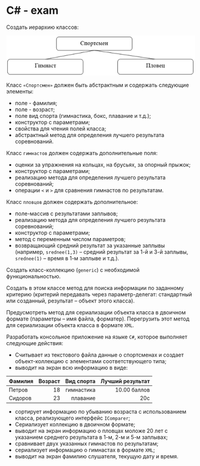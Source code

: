 # C# - exam

Создать иерархию классов:

![Alt text](/Task/Image/1.PNG?raw=true "Иерархия")

Класс `«Спортсмен»` должен быть абстрактным и содержать следующие элементы: 
* поле - фамилия;
* поле - возраст;
* поле вид спорта (гимнастика, бокс, плавание и т.д.);
* конструктор с параметрами;
* свойства для чтения полей класса;
* абстрактный метод для определения лучшего результата соревнований.  

Класс `гимнастов` должен содержать дополнительные поля:
* оценки за упражнения на кольцах, на брусьях, за опорный прыжок;
* конструктор с параметрами;
* реализацию метода для определения лучшего результата соревнований; 
* операции `<` и  `>` для сравнения гимнастов по результатам.

Класс `пловцов` должен содержать дополнительное:
* поле-массив с результатами заплывов;
* реализацию метода для определения лучшего результата соревнований;
* конструктор с параметрами; 
* метод с переменным числом параметров;
* возвращающий средний результат за указанные заплывы (например, `srednee(1,3)` – средний результат за 1-й и 3-й заплывы, `srednee(1)` – время в 1-м заплыве и т.д.).

Создать класс-коллекцию (`generic`) с необходимой функциональностью. 

Создать в этом классе метод для поиска информации по заданному критерию (критерий  передавать через параметр-делегат: стандартный или созданный, результат – объект этого класса). 

Предусмотреть метод для сериализации объекта класса в двоичном формате (параметры – имя файла, форматер). Перегрузить этот метод для сериализации объекта класса в формате `XML`.

Разработать консольное приложение на языке `С#`, которое выполняет следующие действия:
* Считывает из текстового файла данные  о спортсменах и создает объект-коллекцию с элементами соответствующего типа;
* выводит на экран всю информацию в виде: 

Фамилия      | Возраст | Вид спорта | Лучший результат |
:------------|--------:|-----------:|-----------------:|
Петров       |    18   | гимнастика |   10.00 баллов   |
Сидоров      |    23   |  плавание  |      20с         | 

* сортирует информацию по убыванию возраста с использованием класса, реализующего интерфейс `IСomparer`; 
* Сериализует коллекцию в двоичном формате;
* выводит на экран информацию о пловцах моложе 20 лет с указанием среднего результата в 1-м, 2-м и 5-м заплывах;
* сравнивает двух указанных гимнастов по результатам;
* сериализует  информацию  о гимнастах в формате  `XML`;
* выводит на экран фамилию слушателя, текущую дату и время.

